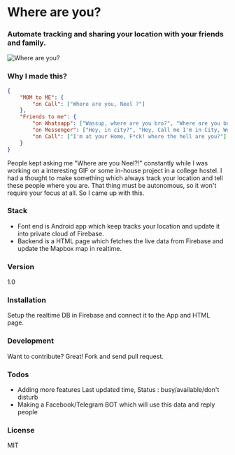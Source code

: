 # Where are you?

### Automate tracking and sharing your location with your friends and family.
![Where are you?](https://raw.githubusercontent.com/neelkadia/WhereaAreYou/master/screenshot_1.png)

### Why I made this?
```JSON
{
	"MOM to ME": {
		"on Call": ["Where are you, Neel ?"]
	},
	"Friends to me": {
		"on Whatsapp": ["Wassup, where are you bro?", "Where are you buddy?"],
		"on Messenger": ["Hey, in city?", "Hey, Call me I'm in City, We can meet"],
		"on Call": ["I'm at your Home, F*ck! where the hell are you?"]
	}
}
```
People kept asking me "Where are you Neel?!" constantly while I was working on a interesting GIF or some in-house project in a college hostel. I had a thought to make something which always track your location and tell these people where you are. That thing must be autonomous, so it won't require your focus at all. So I came up with this.

### Stack
* Font end is Android app which keep tracks your location and update it into private cloud of Firebase.<br />
* Backend is a HTML page which fetches the live data from Firebase and update the Mapbox map in realtime.

### Version
1.0

### Installation

Setup the realtime DB in Firebase and connect it to the App and HTML page. 

### Development

Want to contribute? Great! Fork and send pull request.

### Todos

 - Adding more features Last updated time, Status : busy/available/don't disturb 
 - Making a Facebook/Telegram BOT which will use this data and reply people

### License

MIT
